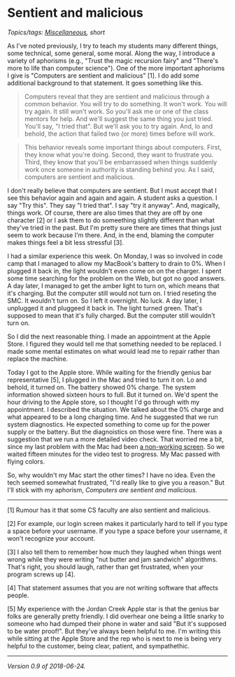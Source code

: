Sentient and malicious
======================

*Topics/tags: [Miscellaneous](index-misc), short*

As I've noted previously, I try to teach my students many different
things, some technical, some general, some moral.  Along the way,
I introduce a variety of aphorisms (e.g., "Trust the magic recursion
fairy" and "There's more to life than computer science").  One of
the more important aphorisms I give is "Computers are sentient and
malicious" [1].  I do add some additional background to that statement.
It goes something like this.

> Computers reveal that they are sentient and malicious through a common
behavior.  You will try to do something.  It won't work.  You will try
again.  It still won't work.  So you'll ask me or one of the class mentors
for help.  And we'll suggest the same thing you just tried.  You'll say,
"I tried that".  But we'll ask you to try again.  And, lo and behold, the
action that failed two (or more) times before will work.

> This behavior reveals some important things about computers.  First, 
they know what you're doing.  Second, they want to frustrate you.  Third,
they know that you'll be embarrassed when things suddenly work once 
someone in authority is standing behind you.  As I said, computers are
sentient and malicious.

I don't really believe that computers are sentient.  But I must
accept that I see this behavior again and again and again.  A student
asks a question.  I say "Try this".  They say "I tried that".  I
say "try it anyway".  And, magically, things work.  Of course, there
are also times that they are off by one character [2] or I ask them
to do someething slightly different than what they've tried in the
past.  But I'm pretty sure there are times that things just seem
to work because I'm there.  And, in the end, blaming the computer
makes things feel a bit less stressful [3].

I had a similar experience this week.  On Monday, I was so involved
in code camp that I managed to allow my MacBook's battery to drain
to 0%.  When I plugged it back in, the light wouldn't even come on
on the charger.  I spent some time searching for the problem on the
Web, but got no good answers.  A day later, I managed to get the
amber light to turn on, which means that it's charging.  But the
computer still would not turn on.  I tried reseting the SMC.  It
wouldn't turn on.  So I left it overnight.  No luck.  A day later,
I unplugged it and pluggeed it back in.  The light turned green.
That's supposed to mean that it's fully charged.  But the computer
still wouldn't turn on.

So I did the next reasonable thing.  I made an appointment at the Apple
Store.  I figured they would tell me that something needed to be replaced.
I made some mental estimates on what would lead me to repair rather than
replace the machine.

Today I got to the Apple store.  While waiting for the friendly
genius bar representative [5], I plugged in the Mac and tried to
turn it on.  Lo and behold, it turned on.  The battery showed 0%
charge.  The system information showed sixteen hours to full.  But
it turned on.  We'd spent the hour driving to the Apple store, so
I thought I'd go through with my appointment.  I described the
situation.  We talked about the 0% charge and what appeared to be
a long charging time.  And he suggested that we run system diagnostics.
He expected something to come up for the power supply or the battery.
But the diagnoistics on those were fine.  There was a suggestion
that we run a more detailed video check.  That worried me a bit,
since my last problem with the Mac had been [a non-working
screen](checking-my-mac-2018-03-21).  So we waited fifteen minutes
for the video test to progress.  My Mac passed with flying colors.

So, why wouldn't my Mac start the other times?  I have no idea.
Even the tech seemed somewhat frustrated, "I'd really like to give
you a reason."  But I'll stick with my aphorism, _Computers are
sentient and malicious._

---

[1] Rumour has it that some CS faculty are also sentient and malicious.

[2] For example, our login screen makes it particularly hard to tell
if you type a space before your username.  If you type a space before
your username, it won't recognize your account.

[3] I also tell them to remember how much they laughed when things went
wrong while they were writing "nut butter and jam sandwich" algorithms.
That's right, you should laugh, rather than get frustrated, when
your program screws up [4].

[4] That statement assumes that you are not writing software that affects
people.

[5] My experience with the Jordan Creek Apple star is that the genius
bar folks are generally pretty friendly.  I did overhear one being a
little snarky to someone who had dumped their phone in water and said
"But it's supposed to be water proof!".  But they've always been helpful
to me.  I'm writing this while sitting at the Apple Store and the rep
who is next to me is being very helpful to the customer, being clear,
patient, and sympathethic.

---

*Version 0.9 of 2018-06-24.*
